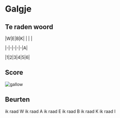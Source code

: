 # Galgje

## Te raden woord

|W|E|B|K| | | |

|-|-|-|-|-|A|

|1|2|3|4|5|6|

## Score
![gallow](./images/5.png)

## Beurten
ik raad W
ik raad A
ik raad E
ik raad B
ik raad K
ik raad I
